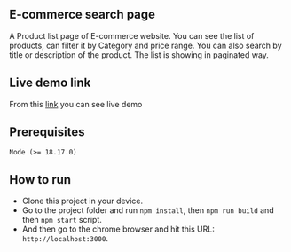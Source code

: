 ## E-commerce search page

A Product list page of E-commerce website. You can see the list of products, can filter it by Category and price range. You can also search by title or description of the product. The list is showing in paginated way.

## Live demo link
From this [link](https://ecommerce-search-6o2n5jzyk-shahmahdi11gmailcoms-projects.vercel.app) you can see live demo

## Prerequisites

```
Node (>= 18.17.0)
```

## How to run

- Clone this project in your device.
- Go to the project folder and run ``` npm install ```, then ``` npm run build ``` and then ``` npm start ``` script.
- And then go to the chrome browser and hit this URL: ``` http://localhost:3000 ```.

